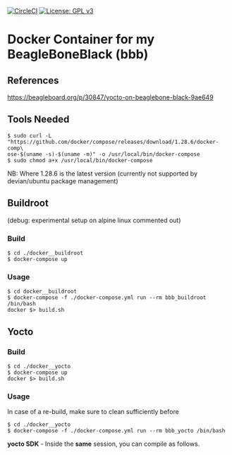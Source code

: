 [![CircleCI](https://circleci.com/gh/Rubusch/docker__beagleboneblack.svg?style=shield)](https://circleci.com/gh/Rubusch/docker__beagleboneblack)
[![License: GPL v3](https://img.shields.io/badge/License-GPL%20v3-blue.svg)](https://www.gnu.org/licenses/gpl-3.0.html)


# Docker Container for my BeagleBoneBlack (bbb)


## References

https://beagleboard.org/p/30847/yocto-on-beaglebone-black-9ae649


## Tools Needed

```
$ sudo curl -L "https://github.com/docker/compose/releases/download/1.28.6/docker-comp\
ose-$(uname -s)-$(uname -m)" -o /usr/local/bin/docker-compose
$ sudo chmod a+x /usr/local/bin/docker-compose
```

NB: Where 1.28.6 is the latest version (currently not supported by devian/ubuntu package management)  


## Buildroot

(debug: experimental setup on alpine linux commented out)   


### Build

```
$ cd ./docker__buildroot
$ docker-compose up
```


### Usage

```
$ cd docker__buildroot
$ docker-compose -f ./docker-compose.yml run --rm bbb_buildroot /bin/bash
docker $> build.sh
```


## Yocto

### Build


```
$ cd ./docker__yocto
$ docker-compose up
docker $> build.sh
```


### Usage

In case of a re-build, make sure to clean sufficiently before

```
$ cd ./docker__yocto
$ docker-compose -f ./docker-compose.yml run --rm bbb_yocto /bin/bash
```

**yocto SDK** - Inside the **same** session, you can compile as follows.
